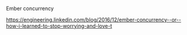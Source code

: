 Ember concurrency

https://engineering.linkedin.com/blog/2016/12/ember-concurrency--or--how-i-learned-to-stop-worrying-and-love-t
